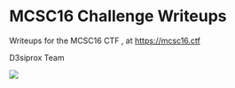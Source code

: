 # MCSC16 Challenge Writeups

Writeups for the MCSC16 CTF , at https://mcsc16.ctf

D3siprox Team

![](http://s32.postimg.org/l4ktseu6d/image.jpg)
